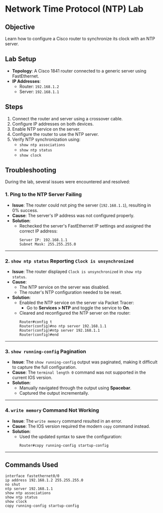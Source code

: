 # Network Time Protocol (NTP) Lab

## Objective
Learn how to configure a Cisco router to synchronize its clock with an NTP server.

## Lab Setup
- **Topology**: A Cisco 1841 router connected to a generic server using FastEthernet.
- **IP Addresses**:
  - Router: `192.168.1.2`
  - Server: `192.168.1.1`

## Steps
1. Connect the router and server using a crossover cable.
2. Configure IP addresses on both devices.
3. Enable NTP service on the server.
4. Configure the router to use the NTP server.
5. Verify NTP synchronization using:
   - `show ntp associations`
   - `show ntp status`
   - `show clock`

## Troubleshooting

During the lab, several issues were encountered and resolved:

### **1. Ping to the NTP Server Failing**
- **Issue**: The router could not ping the server (`192.168.1.1`), resulting in 0% success.
- **Cause**: The server's IP address was not configured properly.
- **Solution**:
  - Rechecked the server's FastEthernet IP settings and assigned the correct IP address:
    ```plaintext
    Server IP: 192.168.1.1
    Subnet Mask: 255.255.255.0
    ```

---

### **2. `show ntp status` Reporting `Clock is unsynchronized`**
- **Issue**: The router displayed `Clock is unsynchronized` in `show ntp status`.
- **Cause**:
  - The NTP service on the server was disabled.
  - The router's NTP configuration needed to be reset.
- **Solution**:
  - Enabled the NTP service on the server via Packet Tracer:
    - Go to **Services > NTP** and toggle the service to **On**.
  - Cleared and reconfigured the NTP server on the router:
    ```plaintext
    Router#config t
    Router(config)#no ntp server 192.168.1.1
    Router(config)#ntp server 192.168.1.1
    Router(config)#end
    ```

---

### **3. `show running-config` Pagination**
- **Issue**: The `show running-config` output was paginated, making it difficult to capture the full configuration.
- **Cause**: The `terminal length 0` command was not supported in the current IOS version.
- **Solution**:
  - Manually navigated through the output using **Spacebar**.
  - Captured the output incrementally.

---

### **4. `write memory` Command Not Working**
- **Issue**: The `write memory` command resulted in an error.
- **Cause**: The IOS version required the modern `copy` command instead.
- **Solution**:
  - Used the updated syntax to save the configuration:
    ```plaintext
    Router#copy running-config startup-config
    ```

---

## Commands Used
```plaintext
interface fastethernet0/0
ip address 192.168.1.2 255.255.255.0
no shut
ntp server 192.168.1.1
show ntp associations
show ntp status
show clock
copy running-config startup-config

